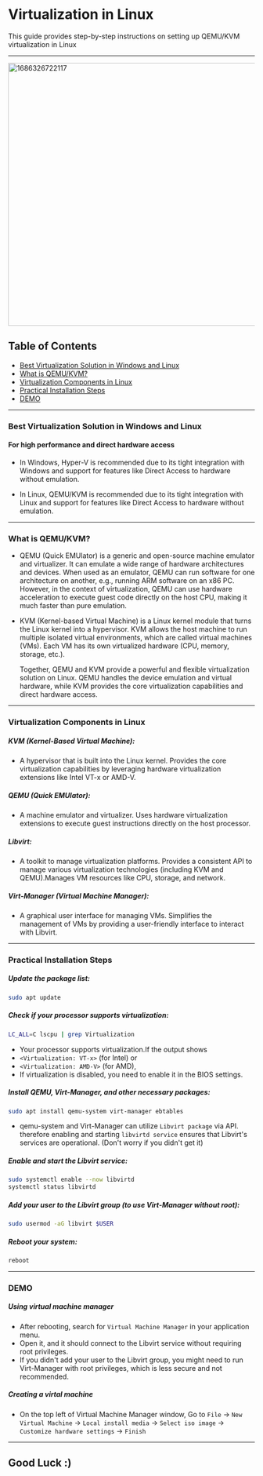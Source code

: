 # Virtualization in Linux

This guide provides step-by-step instructions on setting up QEMU/KVM virtualization in Linux

---
<img width="536" alt="1686326722117" src="https://github.com/user-attachments/assets/a62583c2-464b-4213-a173-42cac55124d7">


## Table of Contents
- [Best Virtualization Solution in Windows and Linux](#best-virtualization-solution-in-windows-and-linux)
- [What is QEMU/KVM?](#what-is-qemukvm)
- [Virtualization Components in Linux](#virtualization-components-in-linux)
- [Practical Installation Steps](#practical-installation-steps)
- [DEMO](#demo)



---

### Best Virtualization Solution in Windows and Linux
####  For high performance and direct hardware access

- In Windows, Hyper-V is recommended due to its tight integration with Windows and support for features like Direct Access to hardware without emulation.

- In Linux, QEMU/KVM is recommended due to its tight integration with Linux and support for features like Direct Access to hardware without emulation.

---

### What is QEMU/KVM?

- QEMU (Quick EMUlator) is a generic and open-source machine emulator and virtualizer. It can emulate a wide range of hardware architectures and devices. When used as an emulator, QEMU can run software for one architecture on another, e.g., running ARM software on an x86 PC. However, in the context of virtualization, QEMU can use hardware acceleration to execute guest code directly on the host CPU, making it much faster than pure emulation.

- KVM (Kernel-based Virtual Machine) is a Linux kernel module that turns the Linux kernel into a hypervisor. KVM allows the host machine to run multiple isolated virtual environments, which are called virtual machines (VMs). Each VM has its own virtualized hardware (CPU, memory, storage, etc.).

  Together, QEMU and KVM provide a powerful and flexible virtualization solution on Linux.    QEMU handles the device emulation and virtual hardware, while KVM provides the core       virtualization capabilities and direct hardware access.

  
   
---

### Virtualization Components in Linux

##### KVM (Kernel-Based Virtual Machine):

-    A hypervisor that is built into the Linux kernel.
    Provides the core virtualization capabilities by leveraging hardware virtualization   extensions like Intel VT-x or AMD-V.
  

##### QEMU (Quick EMUlator):

-    A machine emulator and virtualizer.
    Uses hardware virtualization extensions to execute guest instructions directly on the host processor.
  

##### Libvirt:

-    A toolkit to manage virtualization platforms.
    Provides a consistent API to manage various virtualization technologies (including KVM and QEMU).Manages VM resources like CPU, storage, and network.
  

##### Virt-Manager (Virtual Machine Manager):

-    A graphical user interface for managing VMs.
    Simplifies the management of VMs by providing a user-friendly interface to interact with Libvirt.
    

---

### Practical Installation Steps

##### Update the package list:
```sh
sudo apt update
```

##### Check if your processor supports virtualization:
```sh
LC_ALL=C lscpu | grep Virtualization
```
- Your processor supports virtualization.If the output shows
- `<Virtualization: VT-x>` (for Intel) or
- `<Virtualization: AMD-V>` (for AMD), 
- If virtualization is disabled, you need to enable it in the BIOS settings.

##### Install QEMU, Virt-Manager, and other necessary packages:
```sh
sudo apt install qemu-system virt-manager ebtables
```
- qemu-system and Virt-Manager can utilize `Libvirt package` via API. therefore enabling and starting `libvirtd service` ensures that Libvirt's services are operational. (Don't worry if you didn't get it) 

##### Enable and start the Libvirt service:
```sh
sudo systemctl enable --now libvirtd
systemctl status libvirtd
```

##### Add your user to the Libvirt group (to use Virt-Manager without root):
```sh
sudo usermod -aG libvirt $USER
```
##### Reboot your system:
```sh
reboot
```

---

###  DEMO
##### Using virtual machine manager
- After rebooting, search for `Virtual Machine Manager` in your application menu.
- Open it, and it should connect to the Libvirt service without requiring root privileges.
- If you didn't add your user to the Libvirt group, you might need to run Virt-Manager with root privileges, which is less secure and not recommended.

##### Creating a virtal machine
- On the top left of Virtual Machine Manager window, Go to `File` -> `New Virtual Machine` -> `Local install media` -> `Select iso image` -> `Customize hardware settings` -> `Finish`

---

## Good Luck :) 
